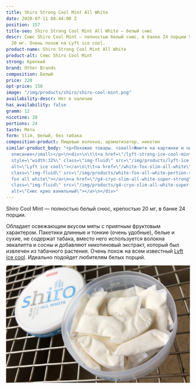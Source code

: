 ```yaml
---
title: Shiro Strong Cool Mint All White
date: 2020-07-11 08:44:00 Z
position: 157
title-seo: Shiro Strong Cool Mint All White — белый снюс
descr: Снюс Shiro Cool Mint — полностью белый снюс, в банке 24 порции Slim, крепость
  20 мг. Очень похож на Lyft ice cool.
product-name: Shiro Strong Cool Mint All White
product-alt: Снюс Shiro Cool Mint
strong: Крепкий
brand: Other Brands
composition: Белый
price: 220
opt-price: 150
image: "/img/products/shiro/shiro-cool-mint.png"
availability-descr: Нет в наличии
has_availability: false
gramm: 12
nicotine: 20
portions: 24
taste: Мята
form: Slim, белый, без табака
composition-product: Пищевые волокна, ароматизатор, никотин
similar-product_body: "<p>Похожие товары. <small>Жмите на картинки и читайте полное
  описание</small></p>\n<div>\n\t\t<a href=\"/lyft-strong-ice-cool-mint-slim-all-white\"><img
  style=\"width:32%\" class=\"img-fluid\" src=\"/img/products/lyft-ice-cool-strong-mint-slim-all-white-portion.png\"
  alt=\"Lyft ice cool\"></a>\n\t\t<a href=\"/white-fox-slim-all-white\"><img style=\"width:32%\"
  class=\"img-fluid\" src=\"/img/products/white-fox-all-white-portion-snus.jpg\" alt=\"снюс
  fox all white\"></a>\n<a href=\"/g4-cryo-slim-all-white-super-strong\"><img style=\"width:32%\"
  class=\"img-fluid\" src=\"/img/products/g4-cryo-slim-all-white-super-strong.jpg\"
  alt=\"Снюс крио ванильный\"></a>\n</div>"
---
```


Shiro Cool Mint — полностью белый снюс, крепостью 20 мг, в банке 24 порции. 

Обладает освежающим вкусом мяты с приятным фруктовым характером. Пакетики длинные и тонкие (очень удобные), белые и сухие, не содержат табака, вместо него используется волокна эвкалипта и сосны и добавляют никотиновый экстракт, который был извлечен из табачного растения. Очень похож на всем известный [Lyft ice cool](/lyft-strong-ice-cool-mint-slim-all-white).
Идеально подойдет любителям белых порций.

<img class="img-fluid" src="/img/products/shiro/shiro-open.jpg" alt="shiro cool mint open">